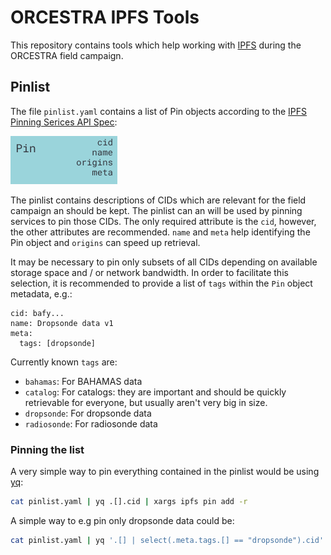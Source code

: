 # ORCESTRA IPFS Tools

This repository contains tools which help working with [IPFS](https://ipfs.tech) during the ORCESTRA field campaign.

## Pinlist

The file `pinlist.yaml` contains a list of Pin objects according to the [IPFS Pinning Serices API Spec](https://ipfs.github.io/pinning-services-api-spec/):

![Pin Object](images/pin.png)

The pinlist contains descriptions of CIDs which are relevant for the field campaign an should be kept. The pinlist can an will be used by pinning services to pin those CIDs.
The only required attribute is the `cid`, however, the other attributes are recommended. `name` and `meta` help identifying the Pin object and `origins` can speed up retrieval.

It may be necessary to pin only subsets of all CIDs depending on available storage space and / or network bandwidth. In order to facilitate this selection, it is recommended to provide a list of `tags` within the `Pin` object metadata, e.g.:


```
cid: bafy...
name: Dropsonde data v1
meta:
  tags: [dropsonde]
```

Currently known `tags` are:

* `bahamas`: For BAHAMAS data
* `catalog`: For catalogs: they are important and should be quickly retrievable for everyone, but usually aren't very big in size.
* `dropsonde`: For dropsonde data
* `radiosonde`: For radiosonde data

### Pinning the list

A very simple way to pin everything contained in the pinlist would be using [yq](https://mikefarah.gitbook.io/yq):

```bash
cat pinlist.yaml | yq .[].cid | xargs ipfs pin add -r
```

A simple way to e.g pin only dropsonde data could be:

```bash
cat pinlist.yaml | yq '.[] | select(.meta.tags.[] == "dropsonde").cid' | xargs ipfs pin add -r
```
